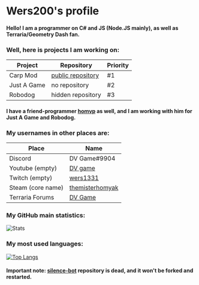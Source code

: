 # Wers200's profile
#### Hello! I am a programmer on C# and JS (Node.JS mainly), as well as Terraria/Geometry Dash fan.

### Well, here is projects I am working on:
| Project | Repository | Priority |
| ------ | ------ | ------ |
| Carp Mod | [public repository](https://github.com/Wers200/CarpMod) | #1 |
| Just A Game | no repository | #2 |
| Robodog | hidden repository | #3 |

#### I have a friend-programmer [homvp](https://github.com/Compdog-inc) as well, and I am working with him for Just A Game and Robodog.

### My usernames in other places are:
| Place | Name |
| ------ | ------ |
| Discord | DV Game#9904 |
| Youtube (empty) | [DV game](https://www.youtube.com/channel/UCaco8Vx4QIUQaAsJ8Mr_Pmg) |
| Twitch (empty) | [wers1331](https://www.twitch.tv/wers1331) |
| Steam (core name) | [themisterhomyak](https://steamcommunity.com/profiles/76561199044854598/) |
| Terraria Forums | [DV Game](https://forums.terraria.org/index.php?members/dv-game.213693/) |

### My GitHub main statistics:

![Stats](https://github-readme-stats.vercel.app/api?username=Wers200&show_icons=true) 
### My most used languages:

[![Top Langs](https://github-readme-stats.vercel.app/api/top-langs/?username=Wers200&layout=compact)](https://github.com/anuraghazra/github-readme-stats)

#### Important note: [silence-bot](https://github.com/Wers200/silence-bot) repository is dead, and it won't be forked and restarted.
